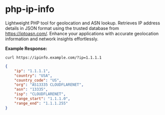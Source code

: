 # php-ip-info
Lightweight PHP tool for geolocation and ASN lookup. Retrieves IP address details in JSON format using the trusted database from https://iptoasn.com/. Enhance your applications with accurate geolocation information and network insights effortlessly.


**Example Response:**
```
curl https://ipinfo.example.com/?ip=1.1.1.1
```
```json
{
    "ip": "1.1.1.1",
    "country": "USA",
    "country_code": "US",
    "org": "AS13335 CLOUDFLARENET",
    "asn": "13335",
    "isp": "CLOUDFLARENET",
    "range_start": "1.1.1.0",
    "range_end": "1.1.1.255"
}
